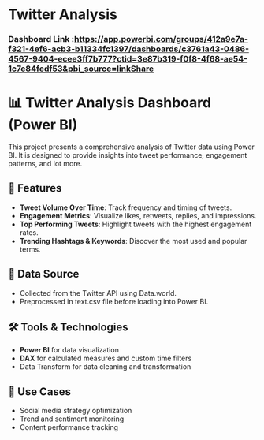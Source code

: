 
# Twitter Analysis

### Dashboard Link :https://app.powerbi.com/groups/412a9e7a-f321-4ef6-acb3-b11334fc1397/dashboards/c3761a43-0486-4567-9404-ecee3ff7b777?ctid=3e87b319-f0f8-4f68-ae54-1c7e84fedf53&pbi_source=linkShare

# 📊 Twitter Analysis Dashboard (Power BI)

This project presents a comprehensive analysis of Twitter data using Power BI. It is designed to provide insights into tweet performance, engagement patterns, and lot more.

## 🚀 Features

- **Tweet Volume Over Time**: Track frequency and timing of tweets.
- **Engagement Metrics**: Visualize likes, retweets, replies, and impressions.
- **Top Performing Tweets**: Highlight tweets with the highest engagement rates.
- **Trending Hashtags & Keywords**: Discover the most used and popular terms.

## 📁 Data Source

- Collected from the Twitter API using Data.world.
- Preprocessed in text.csv file before loading into Power BI.

## 🛠 Tools & Technologies

- **Power BI** for data visualization
- **DAX** for calculated measures and custom time filters
- Data Transform for data cleaning and transformation

## 📌 Use Cases

- Social media strategy optimization
- Trend and sentiment monitoring
- Content performance tracking
